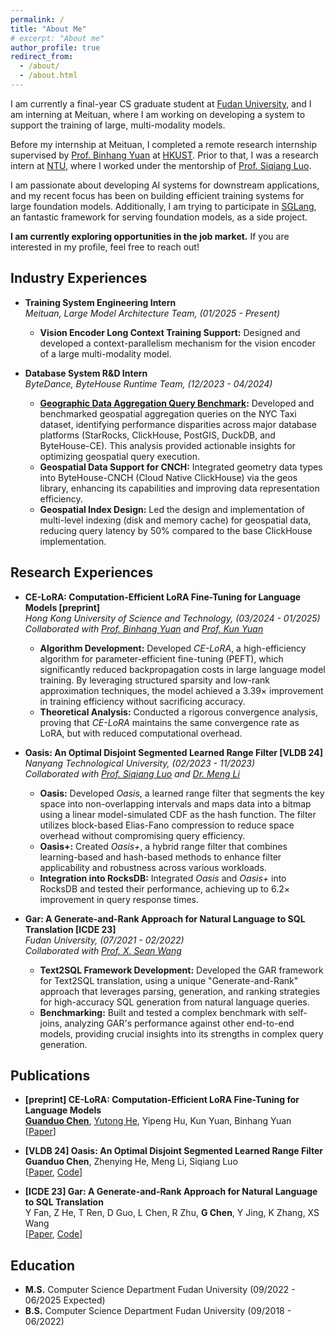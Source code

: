 ```yaml
---
permalink: /
title: "About Me"
# excerpt: "About me"
author_profile: true
redirect_from: 
  - /about/
  - /about.html
---
```


I am currently a final-year CS graduate student at [Fudan University](https://www.fudan.edu.cn/), and I am interning at Meituan, where I am working on developing a system to support the training of large, multi-modality models.

Before my internship at Meituan, I completed a remote research internship supervised by [Prof. Binhang Yuan](https://binhangyuan.github.io/site/) at [HKUST](https://cse.hkust.edu.hk). Prior to that, I was a research intern at [NTU](https://www.ntu.edu.sg/scse), where I worked under the mentorship of [Prof. Siqiang Luo](http://siqiangluo.com/).

I am passionate about developing AI systems for downstream applications, and my recent focus has been on building efficient training systems for large foundation models. Additionally, I am trying to participate in [SGLang](https://github.com/sgl-project/sglang), an fantastic framework for serving foundation models, as a side project.

**I am currently exploring opportunities in the job market.** If you are interested in my profile, feel free to reach out!


## Industry Experiences

- **Training System Engineering Intern**\
  *Meituan, Large Model Architecture Team, (01/2025 - Present)*
  - **Vision Encoder Long Context Training Support:** Designed and developed a context-parallelism mechanism for the vision encoder of a large multi-modality model.


- **Database System R&D Intern**\
  *ByteDance,  ByteHouse Runtime Team, (12/2023 - 04/2024)*
  - **[Geographic Data Aggregation Query Benchmark](https://mp.weixin.qq.com/s/DjvzJa_QZxH5zWcMLo-JXQ):** Developed and benchmarked geospatial aggregation queries on the NYC Taxi dataset, identifying performance disparities across major database platforms (StarRocks, ClickHouse, PostGIS, DuckDB, and ByteHouse-CE). This analysis provided actionable insights for optimizing geospatial query execution.  
  - **Geospatial Data Support for CNCH:** Integrated geometry data types into ByteHouse-CNCH (Cloud Native ClickHouse) via the geos library, enhancing its capabilities and improving data representation efficiency.  
  - **Geospatial Index Design:** Led the design and implementation of multi-level indexing (disk and memory cache) for geospatial data, reducing query latency by $50\%$ compared to the base ClickHouse implementation.


## Research Experiences

- **CE-LoRA: Computation-Efficient LoRA Fine-Tuning for Language Models [preprint]**\
  *Hong Kong University of Science and Technology, (03/2024 - 01/2025)*\
  *Collaborated with [Prof. Binhang Yuan](https://binhangyuan.github.io/site/) and [Prof. Kun Yuan](https://kunyuan827.github.io)*
  - **Algorithm Development:** Developed *CE-LoRA*, a high-efficiency algorithm for parameter-efficient fine-tuning (PEFT), which significantly reduced backpropagation costs in large language model training. By leveraging structured sparsity and low-rank approximation techniques, the model achieved a $3.39\times$ improvement in training efficiency without sacrificing accuracy.  
  - **Theoretical Analysis:** Conducted a rigorous convergence analysis, proving that *CE-LoRA* maintains the same convergence rate as LoRA, but with reduced computational overhead.


- **Oasis: An Optimal Disjoint Segmented Learned Range Filter [VLDB 24]**\
  *Nanyang Technological University, (02/2023 - 11/2023)*\
  *Collaborated with [Prof. Siqiang Luo](http://siqiangluo.com/) and [Dr. Meng Li](https://njulimn.github.io)*
  - **Oasis:** Developed *Oasis*, a learned range filter that segments the key space into non-overlapping intervals and maps data into a bitmap using a linear model-simulated CDF as the hash function. The filter utilizes block-based Elias-Fano compression to reduce space overhead without compromising query efficiency.  
  - **Oasis+:** Created *Oasis+*, a hybrid range filter that combines learning-based and hash-based methods to enhance filter applicability and robustness across various workloads.  
  - **Integration into RocksDB:** Integrated *Oasis* and *Oasis+* into RocksDB and tested their performance, achieving up to $6.2\times$ improvement in query response times.

- **Gar: A Generate-and-Rank Approach for Natural Language to SQL Translation [ICDE 23]**\
  *Fudan University, (07/2021 - 02/2022)*\
  *Collaborated with [Prof. X. Sean Wang](https://daslab.fudan.edu.cn/61/83/c26852a287107/page.htm)*
  - **Text2SQL Framework Development:** Developed the GAR framework for Text2SQL translation, using a unique "Generate-and-Rank" approach that leverages parsing, generation, and ranking strategies for high-accuracy SQL generation from natural language queries.
  - **Benchmarking:** Built and tested a complex benchmark with self-joins, analyzing GAR's performance against other end-to-end models, providing crucial insights into its strengths in complex query generation.


## Publications

- **[preprint] CE-LoRA: Computation-Efficient LoRA Fine-Tuning for Language Models**\
  **<u>Guanduo Chen</u>**, <u>Yutong He</u>, Yipeng Hu, Kun Yuan, Binhang Yuan\
  [[Paper](https://arxiv.org/pdf/2502.01378)]

- **[VLDB 24] Oasis: An Optimal Disjoint Segmented Learned Range Filter**\
  **Guanduo Chen**, Zhenying He, Meng Li, Siqiang Luo\
  [[Paper](https://www.vldb.org/pvldb/vol17/p1911-luo.pdf), [Code](https://github.com/Woooooow-Pro/Oasis-RangeFilter)]

- **[ICDE 23] Gar: A Generate-and-Rank Approach for Natural Language to SQL Translation**\
  Y Fan, Z He, T Ren, D Guo, L Chen, R Zhu, **G Chen**, Y Jing, K Zhang, XS Wang\
  [[Paper](https://ieeexplore.ieee.org/document/10184517), [Code](https://github.com/Kaimary/GAR)]



## Education

- **M.S.** Computer Science Department Fudan University (09/2022 - 06/2025 Expected)
- **B.S.** Computer Science Department Fudan University (09/2018 - 06/2022)